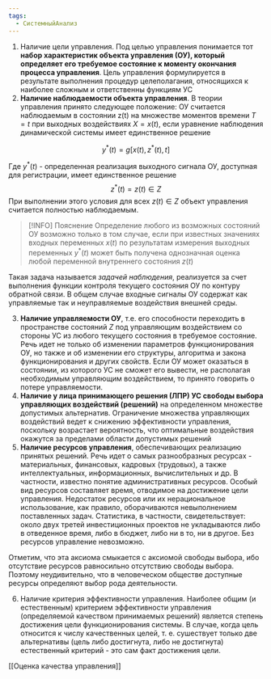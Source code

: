 ```yaml
---
tags:
  - СистемныйАнализ
---
```

1. Наличие цели управления. Под целью управления понимается тот **набор характеристик объекта управления (ОУ), который определяет его требуемое состояние к моменту окончания процесса управления**. Цель управления формулируется в результате выполнения процедур целеполагания, относящихся к наиболее сложным и ответственны функциям УС
2. **Наличие наблюдаемости объекта управления**. В теории управления принято следующее положение: ОУ считается наблюдаемым в состоянии z(t) на множестве моментов времени $T = {t}$  при выходных воздействиях $Х = {x(t)}$, если уравнение наблюдения динамической системы имеет единственное решение

$$y^*(t)=g[x(t),z^*(t),t]$$

Где $y^*(t)$ - определенная реализация выходного сигнала ОУ, доступная для регистрации, имеет единственное решение
$$z^*(t)=z(t)\in Z$$
При выполнении этого условия для всех $z(t)\in Z$ объект управления считается полностью наблюдаемым. 

>[!INFO] Пояснение 
>Определение любого из возможных состояний ОУ возможно только в том случае, если при известных значениях входных переменных $x(t)$ по результатам измерения выходных переменных $y^*(t)$ может быть получена однозначная оценка любой переменной внутреннего состояния $z(t)$
 
 Такая задача называется *задачей наблюдения*, реализуется за счет выполнения функции контроля текущего состояния ОУ по контуру обратной связи. В общем случае входные сигналы ОУ содержат как управляемые так и неуправляемые воздействия внешней среды.
 
3. **Наличие управляемости ОУ**, т.е. его способности переходить в пространстве состояний $Z$ под управляющим воздействием со стороны УС из любого текущего состояния в требуемое состояние. Речь идет не только об изменении параметров функционирования ОУ, но также и об изменении его структуры, алгоритма и закона функционирования и других свойств. Если ОУ может оказаться в состоянии, из которого УС не сможет его вывести, не располагая необходимым управляющим воздействием, то принято говорить о потере управляемости.
4. **Наличие у лица принимающего решения (ЛПР) УС свободы выбора управляющих воздействий (решений)** на определенном множестве допустимых альтернатив. Ограничение множества управляющих воздействий ведет к снижению эффективности управления, поскольку возрастает вероятность, что оптимальные воздействия окажутся за пределами области допустимых решений
5. **Наличие ресурсов управления**, обеспечивающих реализацию принятых решений. Речь идет о самых разнообразных ресурсах - материальных, финансовых, кадровых (трудовых), а также интеллектуальных, информационных, вычислительных и др. В частности, известно понятие административных ресурсов. Особый вид ресурсов составляет время, отводимое на достижение цели управления. Недостаток ресурсов или их нерациональное использование, как правило, оборачиваются невыполнением поставленных задач. Статистика, в частности, свидетельствует: около двух третей инвестиционных проектов не укладываются либо в отведенное время, либо в бюджет, либо ни в то, ни в другое. Без ресурсов управление невозможно.

Отметим, что эта аксиома смыкается с аксиомой свободы выбора, ибо отсутствие ресурсов равносильно отсутствию свободы выбора. Поэтому неудивительно, что в человеческом обществе доступные ресурсы определяют выбор рода деятельности.

6. Наличие критерия эффективности управления. Наиболее общим (и естественным) критерием эффективности управления (определяемой качеством принимаемых решений) является степень достижения цели функционирования системы. В случае, когда цель относится к числу качественных целей, т. е. сушествует только две альтернативы (цель либо достигнута, либо не достигнута) естественный критерий - это сам факт достижения цели.

[[Оценка качества управления]]